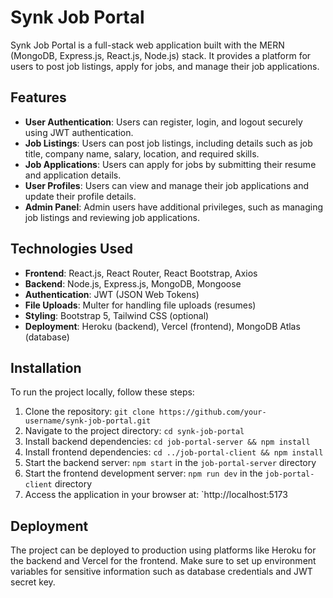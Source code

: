 # Synk Job Portal

Synk Job Portal is a full-stack web application built with the MERN (MongoDB, Express.js, React.js, Node.js) stack. It provides a platform for users to post job listings, apply for jobs, and manage their job applications.

## Features

- **User Authentication**: Users can register, login, and logout securely using JWT authentication.
- **Job Listings**: Users can post job listings, including details such as job title, company name, salary, location, and required skills.
- **Job Applications**: Users can apply for jobs by submitting their resume and application details.
- **User Profiles**: Users can view and manage their job applications and update their profile details.
- **Admin Panel**: Admin users have additional privileges, such as managing job listings and reviewing job applications.

## Technologies Used

- **Frontend**: React.js, React Router, React Bootstrap, Axios
- **Backend**: Node.js, Express.js, MongoDB, Mongoose
- **Authentication**: JWT (JSON Web Tokens)
- **File Uploads**: Multer for handling file uploads (resumes)
- **Styling**: Bootstrap 5, Tailwind CSS (optional)
- **Deployment**: Heroku (backend), Vercel (frontend), MongoDB Atlas (database)

## Installation

To run the project locally, follow these steps:

1. Clone the repository: `git clone https://github.com/your-username/synk-job-portal.git`
2. Navigate to the project directory: `cd synk-job-portal`
3. Install backend dependencies: `cd job-portal-server && npm install`
4. Install frontend dependencies: `cd ../job-portal-client && npm install`
5. Start the backend server: `npm start` in the `job-portal-server` directory
6. Start the frontend development server: `npm run dev` in the `job-portal-client` directory
7. Access the application in your browser at: `http://localhost:5173

## Deployment

The project can be deployed to production using platforms like Heroku for the backend and Vercel for the frontend. Make sure to set up environment variables for sensitive information such as database credentials and JWT secret key.


